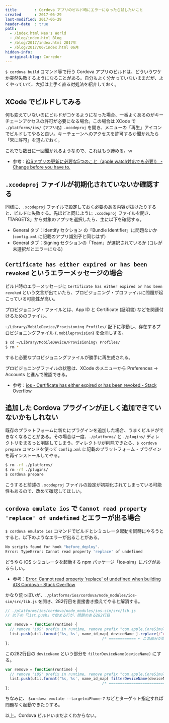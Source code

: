 ```yaml
---
title        : Cordova アプリのビルド時にエラーになったら試したいこと
created      : 2017-06-29
last-modified: 2017-06-29
header-date  : true
path:
  - /index.html Neo's World
  - /blog/index.html Blog
  - /blog/2017/index.html 2017年
  - /blog/2017/06/index.html 06月
hidden-info:
  original-blog: Corredor
---
```


`$ cordova build` コマンド等で行う Cordova アプリのビルドは、どういうワケか突然失敗するようになることがある。自分もよく分かっていないままだが、よくやっていて、大抵は上手く直る対処法を紹介しておく。

## XCode でビルドしてみる

何も変えていないのにビルドがコケるようになった場合、一番よくあるのがキーチェーンアクセスの許可が必要になる場合。この場合は XCode で `./platforms/ios/【アプリ名】.xcodeproj` を開き、メニューの「再生」アイコンでビルドしてやると良い。キーチェーンへのアクセスを許可するか聞かれたら「常に許可」を選んでおく。

これでも数日に一回聞かれるようなので、これはもう諦める。ｗ

- 参考：[iOSアプリの更新に必要な5つのこと（apple watch対応でも必要!） - Change before you have to.](http://ichonol.hatenablog.com/entry/2015/03/28/153419)

## `.xcodeproj` ファイルが初期化されていないか確認する

同様に、`.xcodeproj` ファイルで設定しておく必要のある内容が抜けたりすると、ビルドに失敗する。先ほどと同じように `.xcodeproj` ファイルを開き、「TARGETS」から対象のアプリを選択したら、主に以下を確認する。

- General タブ：Identify セクション の「Bundle Identifier」に問題ないか (`config.xml` に記載のアプリ識別子と同じはず)
- General タブ：Signing セクションの「Team」が選択されているか (コレが未選択だとエラーになる)

## `Certificate has either expired or has been revoked` というエラーメッセージの場合

ビルド時のエラーメッセージに `Certificate has either expired or has been revoked` という文言が出ていたら、プロビジョニング・プロファイルに問題が起こっている可能性が高い。

プロビジョニング・ファイルとは、App ID と Certificate (証明書) などを関連付けるためのファイル。

`~/Library/MobileDevice/Provisioning Profiles/` 配下に移動し、存在するプロビジョニングファイル (`.mobileprovision`) を全消しする。

```bash
$ cd ~/Library/MobileDevice/Provisioning\ Profiles/
$ rm *
```

すると必要なプロビジョニングファイルが勝手に再生成される。

プロビジョニングファイルの状態は、XCode のメニューから Preferences → Accounts と進んで確認できる。

- 参考：[ios - Certificate has either expired or has been revoked - Stack Overflow](https://stackoverflow.com/questions/36689116/certificate-has-either-expired-or-has-been-revoked)

## 追加した Cordova プラグインが正しく追加できていないかもしれない

既存のプラットフォームに新たにプラグインを追加した場合、うまくビルドができなくなることがある。その場合は一度、`./platforms/` と `./plugins/` ディレクトリをまるっと削除してしまう。ディレクトリが削除できたら、`$ cordova prepare` コマンドを使って `config.xml` に記載のプラットフォーム・プラグインを再インストールしてやる。

```bash
$ rm -rf ./platforms/
$ rm -rf ./plugins/
$ cordova prepare
```

こうすると前述の `.xcodeproj` ファイルの設定が初期化されてしまっている可能性もあるので、改めて確認してほしい。

## `cordova emulate ios` で `Cannot read property 'replace' of undefined` とエラーが出る場合

`$ cordova emulate ios` コマンドでビルドとシミュレータ起動を同時にやろうとすると、以下のようなエラーが出ることがある。

```bash
No scripts found for hook "before_deploy".
Error: TypeError: Cannot read property 'replace' of undefined
```

どうやら iOS シミュレータを起動する npm パッケージ「ios-sim」にバグがあるらしい。

- 参考：[Error: Cannot read property 'replace' of undefined when building iOS Cordova - Stack Overflow](https://stackoverflow.com/questions/42350505/error-cannot-read-property-replace-of-undefined-when-building-ios-cordova/43140536#43140536)

かなり荒っぽいが、`./platforms/ios/cordova/node_modules/ios-sim/src/lib.js` を開き、282行目を直接書き換えてやると解消する。

```javascript
// ./platforms/ios/cordova/node_modules/ios-sim/src/lib.js
// 以下の「list.push」で始まる行が、問題のある282行目

var remove = function(runtime) {
  // remove "iOS" prefix in runtime, remove prefix "com.apple.CoreSimulator.SimDeviceType." in id
  list.push(util.format('%s, %s', name_id_map[ deviceName ].replace(/^com.apple.CoreSimulator.SimDeviceType./, ''), runtime.replace(/^iOS /, '')));
                                           /* ============ ← この部分が問題となっている */
};
```

この282行目の `deviceName` という部分を `filterDeviceName(deviceName)` にする。

```javascript
var remove = function(runtime) {
  // remove "iOS" prefix in runtime, remove prefix "com.apple.CoreSimulator.SimDeviceType." in id
  list.push(util.format('%s, %s', name_id_map[ filterDeviceName(deviceName) ].replace(/^com.apple.CoreSimulator.SimDeviceType./, ''), runtime.replace(/^iOS /, '')));
                                           /* ============================== ← このように直す */
};
```

ちなみに、 `$cordova emulate --target=iPhone-7` などとターゲット指定すれば問題なく起動できたりする。

以上。Cordova ビルドいまだよくわからない。
